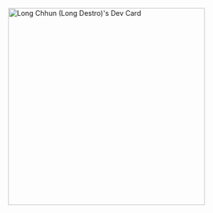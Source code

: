 <a href="https://app.daily.dev/longchhun"><img src="https://api.daily.dev/devcards/280190ca365e4b81a50c6733831a12be.png?r=0i5" width="400" alt="Long Chhun (Long Destro)'s Dev Card"/></a>
